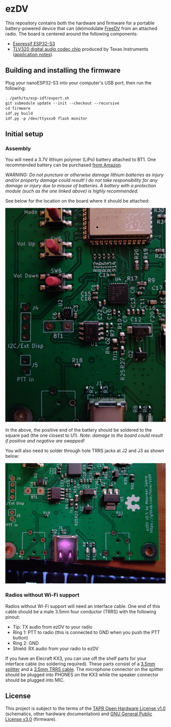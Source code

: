 # ezDV

This repository contains both the hardware and firmware for a portable battery-powered device that can
(de)modulate [FreeDV](https://freedv.org/) from an attached radio. The board is centered around the 
following components:

* [Espressif ESP32-S3](https://www.espressif.com/sites/default/files/documentation/esp32-s3_datasheet_en.pdf)
* [TLV320 digital audio codec chip](https://www.ti.com/cn/lit/ds/symlink/tlv320aic3254.pdf?ts=1651153824042) produced by Texas Instruments ([application notes](https://www.ti.com/lit/an/slaa408a/slaa408a.pdf?ts=1651208477772&ref_url=https%253A%252F%252Fwww.google.com%252F)).

## Building and installing the firmware

Plug your nanoESP32-S3 into your computer's USB port, then run the following:

```
. /path/to/esp-idf/export.sh
git submodule update --init --checkout --recursive
cd firmware
idf.py build
idf.py -p /dev/ttyxxx0 flash monitor
```

## Initial setup

### Assembly

You will need a 3.7V lithium polymer (LiPo) battery attached to BT1. One recommended battery can be purchased
[from Amazon](https://www.amazon.com/gp/product/B08214DJLJ/ref=ppx_yo_dt_b_search_asin_title?ie=UTF8&psc=1).

*WARNING: Do not puncture or otherwise damage lithium batteries as injury and/or property damage could result!
I do not take responsibility for any damage or injury due to misuse of batteries. A battery with a protection 
module (such as the one linked above) is highly recommended.*

See below for the location on the board where it should be attached:

![Location of BT1 on the board](docs/Battery_Location.jpg)

In the above, the positive end of the battery should be soldered to the square pad (the one closest to U1).
*Note: damage to the board could result if positive and negative are swapped!*

You will also need to solder through hole TRRS jacks at J2 and J3 as shown below:

![Location of BT1 on the board](docs/TRRS_Location.jpg)

### Radios without Wi-Fi support

Radios without Wi-Fi support will need an interface cable. One end of this cable should 
be a male 3.5mm four conductor (TRRS) with the following pinout:

* Tip: TX audio from ezDV to your radio
* Ring 1: PTT to radio (this is connected to GND when you push the PTT button)
* Ring 2: GND
* Shield: RX audio from your radio to ezDV

If you have an Elecraft KX3, you can use off the shelf parts for your interface cable
(no soldering required). These parts consist of a [3.5mm splitter](https://www.amazon.com/Headphone-Splitter-KOOPAO-Microphone-Earphones/dp/B084V3TRTV/ref=sr_1_3?crid=2V0WV9A8JJMW9&keywords=headset%2Bsplitter&qid=1671701520&sprefix=headset%2Bsplitte%2Caps%2C136&sr=8-3&th=1)
and a [3.5mm TRRS cable](https://www.amazon.com/gp/product/B07PJW6RQ7/ref=ppx_yo_dt_b_search_asin_title?ie=UTF8&psc=1). The microphone
connector on the splitter should be plugged into PHONES on the KX3 while the speaker connector should be plugged into MIC.

## License

This project is subject to the terms of the [TAPR Open Hardware License v1.0](https://tapr.org/the-tapr-open-hardware-license/) (schematics, 
other hardware documentation) and [GNU General Public License v3.0](https://www.gnu.org/licenses/gpl-3.0.en.html) (firmware).
